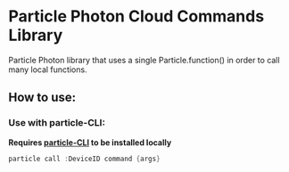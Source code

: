 # Particle Photon Cloud Commands Library

Particle Photon library that uses a single Particle.function() in order
to call many local functions.

## How to use:

### Use with particle-CLI:

**Requires [particle-CLI](https://github.com/spark/particle-cli) to be
installed locally**

```C++
particle call :DeviceID command {args}
```
